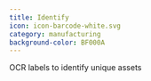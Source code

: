 ```yaml
---
title: Identify
icon: icon-barcode-white.svg
category: manufacturing
background-color: BF000A
---
```


OCR labels to identify unique assets
